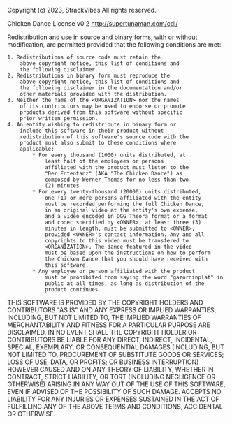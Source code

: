 Copyright (c) 2023, StrackVibes
All rights reserved.

Chicken Dance License v0.2
http://supertunaman.com/cdl/

Redistribution and use in source and binary forms, with 
or without modification, are permitted provided that the 
following conditions are met:

    1. Redistributions of source code must retain the 
        above copyright notice, this list of conditions and 
        the following disclaimer.
    2. Redistributions in binary form must reproduce the 
        above copyright notice, this list of conditions and 
        the following disclaimer in the documentation and/or 
        other materials provided with the distribution.
    3. Neither the name of the <ORGANIZATION> nor the names 
        of its contributors may be used to endorse or promote 
        products derived from this software without specific 
        prior written permission.
    4. An entity wishing to redistribute in binary form or 
        include this software in their product without 
        redistribution of this software's source code with the 
        product must also submit to these conditions where 
        applicable: 
            * For every thousand (1000) units distributed, at 
                least half of the employees or persons 
                affiliated with the product must listen to the 
                "Der Ententanz" (AKA "The Chicken Dance") as 
                composed by Werner Thomas for no less than two 
                (2) minutes
            * For every twenty-thousand (20000) units distributed, 
                one (1) or more persons affiliated with the entity 
                must be recorded performing the full Chicken Dance, 
                in an original video at the entity's own expense,
                and a video encoded in OGG Theora format or a format
                and codec specified by <OWNER>, at least three (3) 
                minutes in length, must be submitted to <OWNER>, 
                provided <OWNER>'s contact information. Any and all
                copyrights to this video must be transfered to 
                <ORGANIZATION>. The dance featured in the video
                must be based upon the instructions on how to perform 
                the Chicken Dance that you should have received with
                this software. 
            * Any employee or person affiliated with the product 
                must be prohibited from saying the word "gazorninplat" in 
                public at all times, as long as distribution of the 
                product continues. 

THIS SOFTWARE IS PROVIDED BY THE COPYRIGHT HOLDERS AND CONTRIBUTORS 
"AS IS" AND ANY EXPRESS OR IMPLIED WARRANTIES, INCLUDING, BUT NOT 
LIMITED TO, THE IMPLIED WARRANTIES OF MERCHANTABILITY AND FITNESS 
FOR A PARTICULAR PURPOSE ARE DISCLAIMED. IN NO EVENT SHALL THE 
COPYRIGHT HOLDER OR CONTRIBUTORS BE LIABLE FOR ANY DIRECT, INDIRECT, 
INCIDENTAL, SPECIAL, EXEMPLARY, OR CONSEQUENTIAL DAMAGES (INCLUDING, 
BUT NOT LIMITED TO, PROCUREMENT OF SUBSTITUTE GOODS OR SERVICES; 
LOSS OF USE, DATA, OR PROFITS; OR BUSINESS INTERRUPTION) HOWEVER 
CAUSED AND ON ANY THEORY OF LIABILITY, WHETHER IN CONTRACT, STRICT 
LIABILITY, OR TORT (INCLUDING NEGLIGENCE OR OTHERWISE) ARISING IN 
ANY WAY OUT OF THE USE OF THIS SOFTWARE, EVEN IF ADVISED OF THE 
POSSIBILITY OF SUCH DAMAGE. <ORGANIZATION> ACCEPTS NO LIABILITY FOR
ANY INJURIES OR EXPENSES SUSTAINED IN THE ACT OF FULFILLING ANY OF 
THE ABOVE TERMS AND CONDITIONS, ACCIDENTAL OR OTHERWISE.
